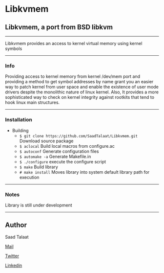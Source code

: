 # Libkvmem #
## Libkvmem, a port from BSD libkvm ##
---

Libkvmem provides an access to kernel virtual memory using kernel symbols

---

### Info ###

Providing access to kernel memory from kernel /dev/mem port and providing a method to get symbol addresses by name grant you an easier way to patch kernel from user space and enable the existence of user mode drivers despite the monolithic nature of linux kernel. Also, It provides a more sophisticated way to check on kernel integrity against rootkits that tend to hook linux main structures.

---

### Installation ###
* Building
    - `$ git clone https://github.com/SaadTalaat/Libkvmem.git`
    Download source package
    - `$ aclocal`
    Build local macros from configure.ac
    - `$ autoconf`
    Generate configuration files
    - `$ automake -a`
    Generate Makefile.in
    - `$ ./configure`
    execute the configure script
    - `$ make`
    Build library
    - `# make install`
    Moves library into system default library path for execution


---

### Notes ###

Library is still under development


---

## Author ##
Saad Talaat

[Mail][]

[Twitter][]

[Linkedin][]

[Mail]: mailto:saadtalaat@gmail.com
[Twitter]: http://twitter.com/sa3dtalaat
[Linkedin]: http://www.linkedin.com/in/saadtalaat

